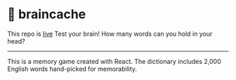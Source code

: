 # 🧠 braincache
This repo is [live](https://mangonaise.github.io/braincache/)
Test your brain! How many words can you hold in your head?

***

This is a memory game created with React. The dictionary includes 2,000 English words hand-picked for memorability.
